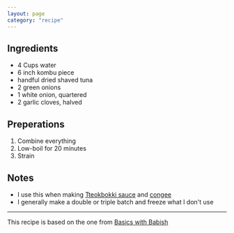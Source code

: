 ```yaml
---
layout: page
category: "recipe"
---
```


## Ingredients
- 4 Cups water
- 6 inch kombu piece
- handful dried shaved tuna
- 2 green onions 
- 1 white onion, quartered
- 2 garlic cloves, halved

## Preperations
1. Combine everything
1. Low-boil for 20 minutes
1. Strain

## Notes
- I use this when making [Tteokbokki sauce](/tteokbokki-sauce) and [congee](/congee)
- I generally make a double or triple batch and freeze what I don't use

---
This recipe is based on the one from [Basics with Babish](https://basicswithbabish.co/basicsepisodes/korean-rice-cakes)